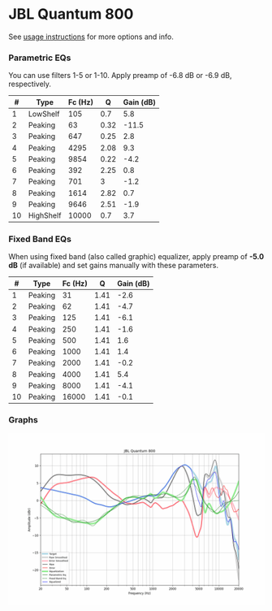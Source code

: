 # JBL Quantum 800
See [usage instructions](https://github.com/jaakkopasanen/AutoEq#usage) for more options and info.

### Parametric EQs
You can use filters 1-5 or 1-10. Apply preamp of -6.8 dB or -6.9 dB, respectively.

|   # | Type      |   Fc (Hz) |    Q |   Gain (dB) |
|-----|-----------|-----------|------|-------------|
|   1 | LowShelf  |       105 | 0.7  |         5.8 |
|   2 | Peaking   |        63 | 0.32 |       -11.5 |
|   3 | Peaking   |       647 | 0.25 |         2.8 |
|   4 | Peaking   |      4295 | 2.08 |         9.3 |
|   5 | Peaking   |      9854 | 0.22 |        -4.2 |
|   6 | Peaking   |       392 | 2.25 |         0.8 |
|   7 | Peaking   |       701 | 3    |        -1.2 |
|   8 | Peaking   |      1614 | 2.82 |         0.7 |
|   9 | Peaking   |      9646 | 2.51 |        -1.9 |
|  10 | HighShelf |     10000 | 0.7  |         3.7 |

### Fixed Band EQs
When using fixed band (also called graphic) equalizer, apply preamp of **-5.0 dB** (if available) and set gains manually with these parameters.

|   # | Type    |   Fc (Hz) |    Q |   Gain (dB) |
|-----|---------|-----------|------|-------------|
|   1 | Peaking |        31 | 1.41 |        -2.6 |
|   2 | Peaking |        62 | 1.41 |        -4.7 |
|   3 | Peaking |       125 | 1.41 |        -6.1 |
|   4 | Peaking |       250 | 1.41 |        -1.6 |
|   5 | Peaking |       500 | 1.41 |         1.6 |
|   6 | Peaking |      1000 | 1.41 |         1.4 |
|   7 | Peaking |      2000 | 1.41 |        -0.2 |
|   8 | Peaking |      4000 | 1.41 |         5.4 |
|   9 | Peaking |      8000 | 1.41 |        -4.1 |
|  10 | Peaking |     16000 | 1.41 |        -0.1 |

### Graphs
![](./JBL%20Quantum%20800.png)
